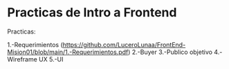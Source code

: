 # Practicas de Intro a Frontend

Practicas:

1.-Requerimientos (https://github.com/LuceroLunaa/FrontEnd-Mision01/blob/main/1.-Requerimientos.pdf)
2.-Buyer
3.-Publico objetivo
4.-Wireframe UX
5.-UI
